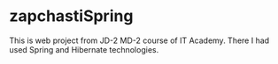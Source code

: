 # zapchastiSpring
This is web project from JD-2 MD-2 course of IT Academy.
There I had used Spring and Hibernate technologies.
